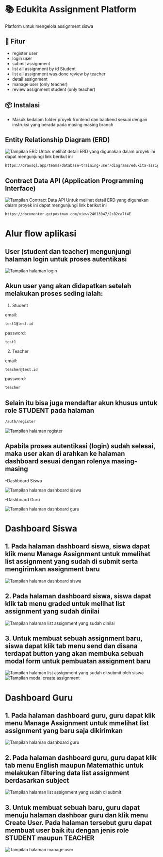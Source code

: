 # 📚 Edukita Assignment Platform

Platform untuk mengelola assignment siswa

## 🚀 Fitur

- register user
- login user
- submit assignment
- list all assignment by id Student
- list all assignment was done review by teacher
- detail assignment
- manage user (only teacher)
- review assignment student (only teacher)


## 📦 Instalasi
- Masuk kedalam folder proyek frontend dan backend sesuai dengan instruksi yang berada pada masing masing branch

## Entity Relationship Diagram (ERD)
![Tampilan ERD](./images/ERD.jpg)
Untuk melihat detail ERD yang digunakan dalam proyek ini dapat mengunjungi link berikut ini
```bash
https://drawsql.app/teams/database-training-user/diagrams/edukita-assignment-platform
```

## Contract Data API (Application Programming Interface)
![Tampilan Contract Data API](./images/api.jpg)
Untuk melihat detail ERD yang digunakan dalam proyek ini dapat mengunjungi link berikut ini
```bash
https://documenter.getpostman.com/view/24013047/2sB2ca7f4E
```

# Alur flow aplikasi
## User (student dan teacher) mengunjungi halaman login untuk proses autentikasi
![Tampilan halaman login](./images/login.jpg)
## Akun user yang akan didapatkan setelah melakukan proses seding ialah:
 1. Student

email:
```bash
test1@test.id
```
password:
```bash
test1
```
 2. Teacher
 
email:
```bash
teacher@test.id
```
password:
```bash
teacher
```
## Selain itu bisa juga mendaftar akun khusus untuk role STUDENT pada halaman
```bash
/auth/register
```
![Tampilan halaman register](./images/register.jpg)
## Apabila proses autentikasi (login) sudah selesai, maka user akan di arahkan ke halaman dashboard sesuai dengan rolenya masing-masing
-Dashboard Siswa

![Tampilan halaman dashboard siswa](./images/dashboard_siswa.jpg)

-Dashboard Guru

![Tampilan halaman dashboard guru](./images/dashboard_guru.jpg)

# Dashboard Siswa
## 1. Pada halaman dashboard siswa, siswa dapat klik menu Manage Assignment untuk mmelihat list assignment yang sudah di submit serta mengirimkan assignment baru
![Tampilan halaman dashboard siswa](./images/dashboard_siswa.jpg)
## 2. Pada halaman dashboard siswa, siswa dapat klik tab menu graded untuk melihat list assignment yang sudah dinilai
![Tampilan halaman list assignment yang sudah dinilai](./images/graded.jpg)
## 3. Untuk membuat sebuah assignment baru, siswa dapat klik tab menu send dan disana terdapat button yang akan membuka sebuah modal form untuk pembuatan assignment baru
![Tampilan halaman list assignment yang sudah di submit oleh siswa](./images/send.jpg)
![Tampilan modal create assignment](./images/create_assignment.jpg)

# Dashboard Guru
## 1. Pada halaman dashboard guru, guru dapat klik menu Manage Assignment untuk mmelihat list assignment yang baru saja dikirimkan
![Tampilan halaman dashboard guru](./images/dashboard_guru.jpg)
## 2. Pada halaman dashboard guru, guru dapat klik tab menu English maupun Matemathic untuk melakukan filtering data list assignment berdasarkan subject
![Tampilan halaman list assignment yang sudah di submit](./images/assignment_submitted.jpg)
## 3. Untuk membuat sebuah baru, guru dapat menuju halaman dashboar guru dan klik menu Create User. Pada halaman tersebut guru dapat membuat user baik itu dengan jenis role STUDENT maupun TEACHER
![Tampilan halaman manage user](./images/create_user.jpg)
